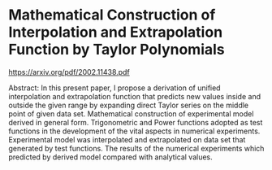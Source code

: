 
<h1>Mathematical Construction of Interpolation and Extrapolation Function by Taylor Polynomials</h1>

https://arxiv.org/pdf/2002.11438.pdf

Abstract: In this present paper, I propose a derivation of unified interpolation and
extrapolation function that predicts new values inside and outside the given range
by expanding direct Taylor series on the middle point of given data set. Mathematical construction of experimental model derived in general form. Trigonometric and
Power functions adopted as test functions in the development of the vital aspects in
numerical experiments. Experimental model was interpolated and extrapolated on
data set that generated by test functions. The results of the numerical experiments
which predicted by derived model compared with analytical values.
